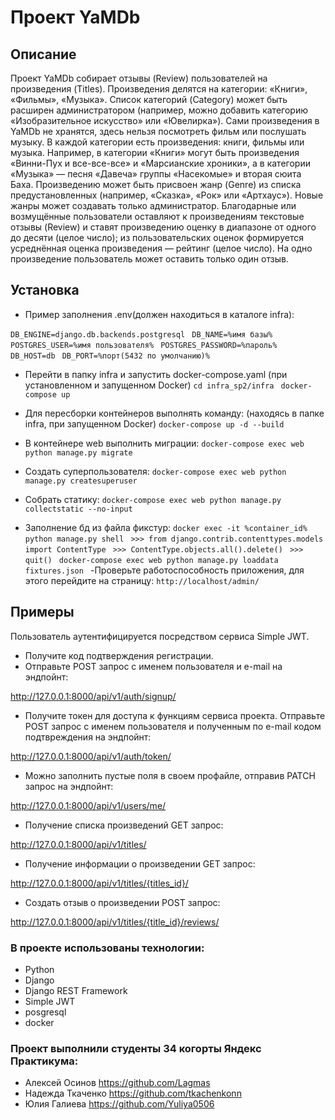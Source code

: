 # Проект YaMDb
## Описание
Проект YaMDb собирает отзывы (Review) пользователей на произведения (Titles). Произведения делятся на категории: «Книги», «Фильмы», «Музыка». Список категорий (Category) может быть расширен администратором (например, можно добавить категорию «Изобразительное искусство» или «Ювелирка»).
Сами произведения в YaMDb не хранятся, здесь нельзя посмотреть фильм или послушать музыку.
В каждой категории есть произведения: книги, фильмы или музыка. Например, в категории «Книги» могут быть произведения «Винни-Пух и все-все-все» и «Марсианские хроники», а в категории «Музыка» — песня «Давеча» группы «Насекомые» и вторая сюита Баха.
Произведению может быть присвоен жанр (Genre) из списка предустановленных (например, «Сказка», «Рок» или «Артхаус»). Новые жанры может создавать только администратор.
Благодарные или возмущённые пользователи оставляют к произведениям текстовые отзывы (Review) и ставят произведению оценку в диапазоне от одного до десяти (целое число); из пользовательских оценок формируется усреднённая оценка произведения — рейтинг (целое число). На одно произведение пользователь может оставить только один отзыв.
## Установка

- Пример заполнения .env(должен находиться в каталоге infra):

 ``` DB_ENGINE=django.db.backends.postgresql  ```
 ``` DB_NAME=%имя базы%  ```
 ``` POSTGRES_USER=%имя пользователя%  ```
 ``` POSTGRES_PASSWORD=%пароль%  ```
 ``` DB_HOST=db  ```
 ``` DB_PORT=%порт(5432 по умолчанию)%  ```

- Перейти в папку infra и запустить docker-compose.yaml (при установленном и запущенном Docker)
 ``` cd infra_sp2/infra  ```
 ``` docker-compose up  ```

- Для пересборки контейнеров выполнять команду: (находясь в папке infra, при запущенном Docker)
 ``` docker-compose up -d --build  ```

- В контейнере web выполнить миграции:
 ```docker-compose exec web python manage.py migrate ```

- Создать суперпользователя:
 ``` docker-compose exec web python manage.py createsuperuser  ```

- Собрать статику:
 ```docker-compose exec web python manage.py collectstatic --no-input ```
- Заполнение бд из файла фикстур:
 ```docker exec -it %container_id%  python manage.py shell ```
 ```>>> from django.contrib.contenttypes.models import ContentType ```
 ```>>> ContentType.objects.all().delete() ```
 ```>>> quit() ```
 ```docker-compose exec web python manage.py loaddata fixtures.json ```
-Проверьте работоспособность приложения, для этого перейдите на страницу:
  ```http://localhost/admin/ ```

## Примеры
Пользователь аутентифицируется посредством сервиса Simple JWT.
* Получите код подтверждения регистрации.
* Отправьте POST запрос с именем пользователя и e-mail на эндпойнт:

http://127.0.0.1:8000/api/v1/auth/signup/

* Получите токен для доступа к функциям сервиса проекта. 
Отправьте POST запрос с именем пользователя и полученным по e-mail кодом подтвреждения на эндпойнт:

http://127.0.0.1:8000/api/v1/auth/token/

* Можно заполнить пустые поля в своем профайле, отправив PATCH запрос на эндпойнт:

http://127.0.0.1:8000/api/v1/users/me/

* Получение списка произведений GET запрос:

http://127.0.0.1:8000/api/v1/titles/

* Получение информации о произведении GET запрос:

http://127.0.0.1:8000/api/v1/titles/{titles_id}/

* Создать отзыв о произведении POST запрос:

http://127.0.0.1:8000/api/v1/titles/{title_id}/reviews/

### В проекте использованы технологии:
- Python
- Django
- Django REST Framework
- Simple JWT
- posgresql
- docker

### Проект выполнили студенты 34 когорты Яндекс Практикума:
- Алексей Осинов   https://github.com/Lagmas
- Надежда Ткаченко https://github.com/tkachenkonn
- Юлия Галиева     https://github.com/Yuliya0506
